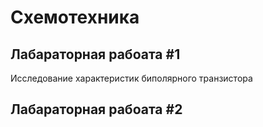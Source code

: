 # Схемотехника

## Лабараторная рабоата #1 
Исследование характеристик биполярного транзистора

## Лабараторная рабоата #2 
